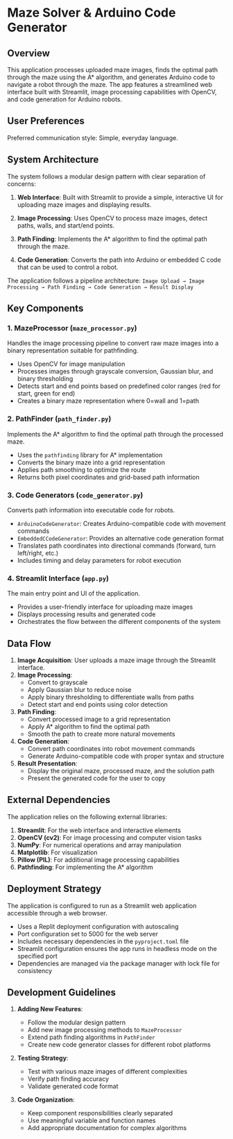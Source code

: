 # Maze Solver & Arduino Code Generator

## Overview

This application processes uploaded maze images, finds the optimal path through the maze using the A* algorithm, and generates Arduino code to navigate a robot through the maze. The app features a streamlined web interface built with Streamlit, image processing capabilities with OpenCV, and code generation for Arduino robots.

## User Preferences

Preferred communication style: Simple, everyday language.

## System Architecture

The system follows a modular design pattern with clear separation of concerns:

1. **Web Interface**: Built with Streamlit to provide a simple, interactive UI for uploading maze images and displaying results.

2. **Image Processing**: Uses OpenCV to process maze images, detect paths, walls, and start/end points.

3. **Path Finding**: Implements the A* algorithm to find the optimal path through the maze.

4. **Code Generation**: Converts the path into Arduino or embedded C code that can be used to control a robot.

The application follows a pipeline architecture:
`Image Upload → Image Processing → Path Finding → Code Generation → Result Display`

## Key Components

### 1. MazeProcessor (`maze_processor.py`)

Handles the image processing pipeline to convert raw maze images into a binary representation suitable for pathfinding.

- Uses OpenCV for image manipulation
- Processes images through grayscale conversion, Gaussian blur, and binary thresholding
- Detects start and end points based on predefined color ranges (red for start, green for end)
- Creates a binary maze representation where 0=wall and 1=path

### 2. PathFinder (`path_finder.py`)

Implements the A* algorithm to find the optimal path through the processed maze.

- Uses the `pathfinding` library for A* implementation
- Converts the binary maze into a grid representation
- Applies path smoothing to optimize the route
- Returns both pixel coordinates and grid-based path information

### 3. Code Generators (`code_generator.py`)

Converts path information into executable code for robots.

- `ArduinoCodeGenerator`: Creates Arduino-compatible code with movement commands
- `EmbeddedCCodeGenerator`: Provides an alternative code generation format
- Translates path coordinates into directional commands (forward, turn left/right, etc.)
- Includes timing and delay parameters for robot execution

### 4. Streamlit Interface (`app.py`)

The main entry point and UI of the application.

- Provides a user-friendly interface for uploading maze images
- Displays processing results and generated code
- Orchestrates the flow between the different components of the system

## Data Flow

1. **Image Acquisition**: User uploads a maze image through the Streamlit interface.
2. **Image Processing**:
   - Convert to grayscale
   - Apply Gaussian blur to reduce noise
   - Apply binary thresholding to differentiate walls from paths
   - Detect start and end points using color detection
3. **Path Finding**:
   - Convert processed image to a grid representation
   - Apply A* algorithm to find the optimal path
   - Smooth the path to create more natural movements
4. **Code Generation**:
   - Convert path coordinates into robot movement commands
   - Generate Arduino-compatible code with proper syntax and structure
5. **Result Presentation**:
   - Display the original maze, processed maze, and the solution path
   - Present the generated code for the user to copy

## External Dependencies

The application relies on the following external libraries:

1. **Streamlit**: For the web interface and interactive elements
2. **OpenCV (cv2)**: For image processing and computer vision tasks
3. **NumPy**: For numerical operations and array manipulation
4. **Matplotlib**: For visualization
5. **Pillow (PIL)**: For additional image processing capabilities
6. **Pathfinding**: For implementing the A* algorithm

## Deployment Strategy

The application is configured to run as a Streamlit web application accessible through a web browser.

- Uses a Replit deployment configuration with autoscaling
- Port configuration set to 5000 for the web server
- Includes necessary dependencies in the `pyproject.toml` file
- Streamlit configuration ensures the app runs in headless mode on the specified port
- Dependencies are managed via the package manager with lock file for consistency

## Development Guidelines

1. **Adding New Features**:
   - Follow the modular design pattern
   - Add new image processing methods to `MazeProcessor`
   - Extend path finding algorithms in `PathFinder`
   - Create new code generator classes for different robot platforms

2. **Testing Strategy**:
   - Test with various maze images of different complexities
   - Verify path finding accuracy
   - Validate generated code format

3. **Code Organization**:
   - Keep component responsibilities clearly separated
   - Use meaningful variable and function names
   - Add appropriate documentation for complex algorithms